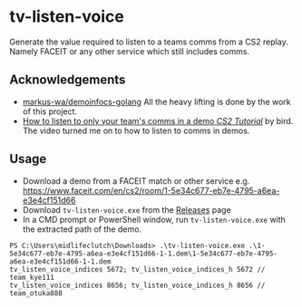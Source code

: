 # tv-listen-voice

Generate the value required to listen to a teams comms from a CS2 replay. Namely FACEIT or any other service which still includes comms.

## Acknowledgements

- [markus-wa/demoinfocs-golang](https://github.com/markus-wa/demoinfocs-golang) All the heavy lifting is done by the work of this project. 
- [How to listen to only your team's comms in a demo *CS2 Tutorial*](https://www.youtube.com/watch?v=8rc-ynAkrXw) by bird. The video turned me on to how to listen to comms in demos.

## Usage

- Download a demo from a FACEIT match or other service e.g. https://www.faceit.com/en/cs2/room/1-5e34c677-eb7e-4795-a6ea-e3e4cf151d66
- Download `tv-listen-voice.exe` from the [Releases](https://github.com/midlifeclutch/tv-listen-voice/releases) page
- In a CMD prompt or PowerShell window, run `tv-listen-voice.exe` with the extracted path of the demo.

```
PS C:\Users\midlifeclutch\Downloads> .\tv-listen-voice.exe .\1-5e34c677-eb7e-4795-a6ea-e3e4cf151d66-1-1.dem\1-5e34c677-eb7e-4795-a6ea-e3e4cf151d66-1-1.dem
tv_listen_voice_indices 5672; tv_listen_voice_indices_h 5672 // team_kye111
tv_listen_voice_indices 8656; tv_listen_voice_indices_h 8656 // team_otuka888
```
